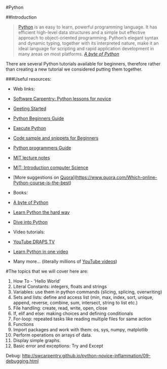 #Python

##Introduction

> [Python](https://www.python.org/) is an easy to learn, powerful programming language. 
> It has efficient high-level data structures and a simple but effective approach to 
> object-oriented programming. Python’s elegant syntax and dynamic typing, 
> together with its interpreted nature, make it an ideal language for scripting 
> and rapid application development in many areas on most platforms. <cite>[A byte of Python](http://www.swaroopch.com/notes/python/)

There are several Python tutorials available for beginners, therefore rather than creating a new tutorial we considered putting them together. 

###Useful resources:

* Web links:
 * [Software Carpentry: Python lessons for novice](http://swcarpentry.github.io/python-novice-inflammation/)
 * [Geeting Started](https://www.python.org/about/gettingstarted/)
 * [Python Beginners Guide](https://wiki.python.org/moin/BeginnersGuide/NonProgrammers)
 * [Execute Python](http://askpython.com/execute-python-scripts/)
 * [Code sample and snippets for Beginners](https://wiki.python.org/moin/BeginnersGuide/Examples)
 * [Python programmers Guide](https://wiki.python.org/moin/BeginnersGuide/Programmers)
 * [MIT lecture notes](http://ocw.mit.edu/courses/electrical-engineering-and-computer-science/6-189-a-gentle-introduction-to-programming-using-python-january-iap-2008/)
 * [MIT: Introduction computer Science](https://www.edx.org/course/mit/6-00x/introduction-computer-science/586)
 * [More suggestions on [Quora](https://www.quora.com)](https://www.quora.com/Which-online-Python-course-is-the-best)

* Books:
 * [A byte of Python](http://www.swaroopch.com/notes/python/)
 * [Learn Python the hard way](http://learnpythonthehardway.org/)
 * [Dive into Python](http://www.diveintopython.net/)

* Video tutorials:
 * [YouTube DRAPS TV](https://www.youtube.com/channel/UCea5cMUa9xNU0kUtbRcTkqA)
 * [Learn Python in one video](https://www.youtube.com/watch?v=N4mEzFDjqtA)
 * Many more... (literally millions of [YouTube videos](youtube.com))

#The topics that we will cover here are:

1. How To - 'Hello World'
2. Literal Constants: integers, floats and strings
3. Variables: use them in python commands (slicing, splicing, overwriting)
4. Sets and lists: define and access list (min, max, index, sort, unique, append, reverse, combine, sum, intersect, string to list etc.)
5. File handling: create, read, write, open, close
6. If, elif and else: making choices and defining conditionals
7. For-loop: repeated tasks like reading multiple files for same action
8. Functions
9. Import packages and work with them: os, sys, numpy, matplotlib
10. Perform operations on arrays of data.
11. Display simple graphs.
12. Basic error and exceptions: Try and Except

Debug:
http://swcarpentry.github.io/python-novice-inflammation/09-debugging.html



